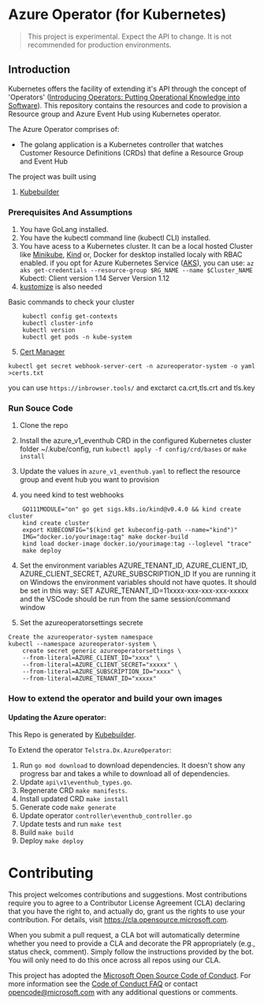 # Azure Operator (for Kubernetes)

> This project is experimental. Expect the API to change. It is not recommended for production environments.

## Introduction

Kubernetes offers the facility of extending it's API through the concept of 'Operators' ([Introducing Operators: Putting Operational Knowledge into Software](https://coreos.com/blog/introducing-operators.html)). This repository contains the resources and code to provision a Resource group and Azure Event Hub using Kubernetes operator.

The Azure Operator comprises of:
- The golang application is a Kubernetes controller that watches Customer Resource Definitions (CRDs) that define a Resource Group and Event Hub 

The project was built using

1. [Kubebuilder](https://book.kubebuilder.io/)

### Prerequisites And Assumptions

1. You have GoLang installed.
2. You have the kubectl command line (kubectl CLI) installed.
3. You have acess to a Kubernetes cluster. It can be a local hosted Cluster like [Minikube](https://kubernetes.io/docs/tasks/tools/install-minikube/), [Kind](https://github.com/kubernetes-sigs/kind) or, Docker for desktop installed localy with RBAC enabled. if you opt for Azure Kubernetes Service ([AKS](https://azure.microsoft.com/en-au/services/kubernetes-service/)), you can use: `az aks get-credentials --resource-group $RG_NAME --name $Cluster_NAME`
Kubectl: Client version 1.14 Server Version 1.12
4. [kustomize](https://github.com/kubernetes-sigs/kustomize) is also needed

Basic commands to check your cluster

```shell
    kubectl config get-contexts
    kubectl cluster-info
    kubectl version
    kubectl get pods -n kube-system
```

5. [Cert Manager](https://docs.cert-manager.io/en/latest/getting-started/install/kubernetes.html)
```shell
kubectl get secret webhook-server-cert -n azureoperator-system -o yaml >certs.txt
```
you can use `https://inbrowser.tools/` and exctarct ca.crt,tls.crt and tls.key

### Run Souce Code

1. Clone the repo

2. Install the azure_v1_eventhub CRD in the configured Kubernetes cluster folder ~/.kube/config, 
run `kubectl apply -f config/crd/bases` or `make install`

3. Update the values in `azure_v1_eventhub.yaml` to reflect the resource group and event hub you want to provision

4. you need kind to test webhooks

```shell
    GO111MODULE="on" go get sigs.k8s.io/kind@v0.4.0 && kind create cluster
    kind create cluster
    export KUBECONFIG="$(kind get kubeconfig-path --name="kind")"
    IMG="docker.io/yourimage:tag" make docker-build
    kind load docker-image docker.io/yourimage:tag --loglevel "trace"
    make deploy
```

4. Set the environment variables AZURE_TENANT_ID, AZURE_CLIENT_ID, AZURE_CLIENT_SECRET, AZURE_SUBSCRIPTION_ID
If you are running it on Windows the environment variables should not have quotes. It should be set in this way:
SET  AZURE_TENANT_ID=11xxxx-xxx-xxx-xxx-xxxxx
and the VSCode should be run from the same session/command window

5. Set the azureoperatorsettings secrete

```shell
Create the azureoperator-system namespace
kubectl --namespace azureoperator-system \
    create secret generic azureoperatorsettings \
    --from-literal=AZURE_CLIENT_ID="xxxx" \
    --from-literal=AZURE_CLIENT_SECRET="xxxxx" \
    --from-literal=AZURE_SUBSCRIPTION_ID="xxxx" \
    --from-literal=AZURE_TENANT_ID="xxxxx"
```
### How to extend the operator and build your own images

#### Updating the Azure operator:

This Repo is generated by [Kubebuilder](https://book.kubebuilder.io/).

To Extend the operator `Telstra.Dx.AzureOperator`:

1. Run `go mod download` to download dependencies. It doesn't show any progress bar and takes a while to download all of dependencies.
2. Update `api\v1\eventhub_types.go`.
3. Regenerate CRD `make manifests`.
4. Install updated CRD `make install`
5. Generate code `make generate`
6. Update operator `controller\eventhub_controller.go`
7. Update tests and run `make test`
8. Build `make build`
9. Deploy `make deploy`

# Contributing

This project welcomes contributions and suggestions.  Most contributions require you to agree to a
Contributor License Agreement (CLA) declaring that you have the right to, and actually do, grant us
the rights to use your contribution. For details, visit https://cla.opensource.microsoft.com.

When you submit a pull request, a CLA bot will automatically determine whether you need to provide
a CLA and decorate the PR appropriately (e.g., status check, comment). Simply follow the instructions
provided by the bot. You will only need to do this once across all repos using our CLA.

This project has adopted the [Microsoft Open Source Code of Conduct](https://opensource.microsoft.com/codeofconduct/).
For more information see the [Code of Conduct FAQ](https://opensource.microsoft.com/codeofconduct/faq/) or
contact [opencode@microsoft.com](mailto:opencode@microsoft.com) with any additional questions or comments.
